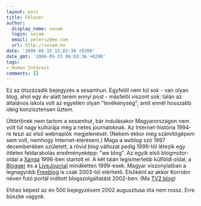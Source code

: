 ```yaml
---
layout: post
title: Félezer
author:
  display_name: sesam
  login: sesam
  email: petersz@me.com
  url: http://sesam.hu
date: '2006-05-15 15:03:36 +0200'
date_gmt: '2006-05-15 06:03:36 +0200'
tags:
- Human Interest
comments: []
---
```


Ez az ötszázadik bejegyzés a sesamhun. Egyfelől nem túl sok - van olyan blog, ahol egy év alatt terem ennyi post - másfelől viszont sok: talán az általános iskola volt az egyetlen olyan "tevékenység", amit ennél hosszabb ideig konzisztensen űztem.

Úttörtőnek nem tartom a sesamhut, bár indulásakor Magyarországon nem volt túl nagy kultúrája még a netes journaloknak. Az Internet-história 1994-re teszi az első webnaplók megjelenését. (Nekem ekkor még számítógépem sem volt, nemhogy Internet-elérésem.) Maga a _weblog_ szó 1997 decemberében született, a rövid _blog_ változat pedig 1999-től létezik egy ötletes feldarabolás eredményeképp: "we blog". Az egyik első blogmotor-oldal a [Xanga](http://www.xanga.com) 1996-ben startolt el. A két talán legismertebb külföldi oldal, a [Blogger](http://www.blogger.com) és a [LiveJournal](http://www.livejournal.com) mindketten 1999-esek. Magyar viszonylatban a legnagyobb [Freeblog](http://www.freeblog.hu) is csak 2003-tól elérhető. Elsőként az akkor Korridor néven futó portál indított blogszolgáltatást 2002-ben. (Ma [TV2 blog](http://blog.tv2.hu))

Ehhez képest az én 500 bejegyzésem 2002 augusztusa óta nem rossz. Erre büszke vagyok.
